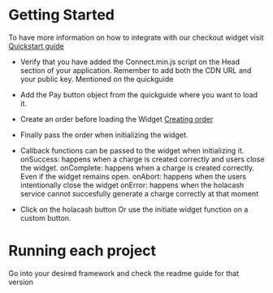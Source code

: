 # Getting Started

To have more information on how to integrate with our checkout widget visit [Quickstart guide](https://developers.holacash.mx/widget/quickguide)

- Verify that you have added the Connect.min.js script on the Head section of your application. Remember to add both the CDN URL and your public key. Mentioned on the quickguide

- Add the Pay button object from the quickguide where you want to load it.

- Create an order before loading the Widget [Creating order](https://developers.holacash.mx/openapi/cash/#tag/order)

- Finally pass the order when initializing the widget.

- Callback functions can be passed to the widget when initializing it.
  onSuccess: happens when a charge is created correctly and users close the widget.
  onComplete: happens when a charge is created correctly. Even if the widget remains open.
  onAbort: happens when the users intentionally close the widget
  onError: happens when the holacash service cannot succesfully generate a charge correctly at that moment

- Click on the holacash button Or use the initiate widget function on a custom button.

# Running each project

Go into your desired framework and check the readme guide for that version
